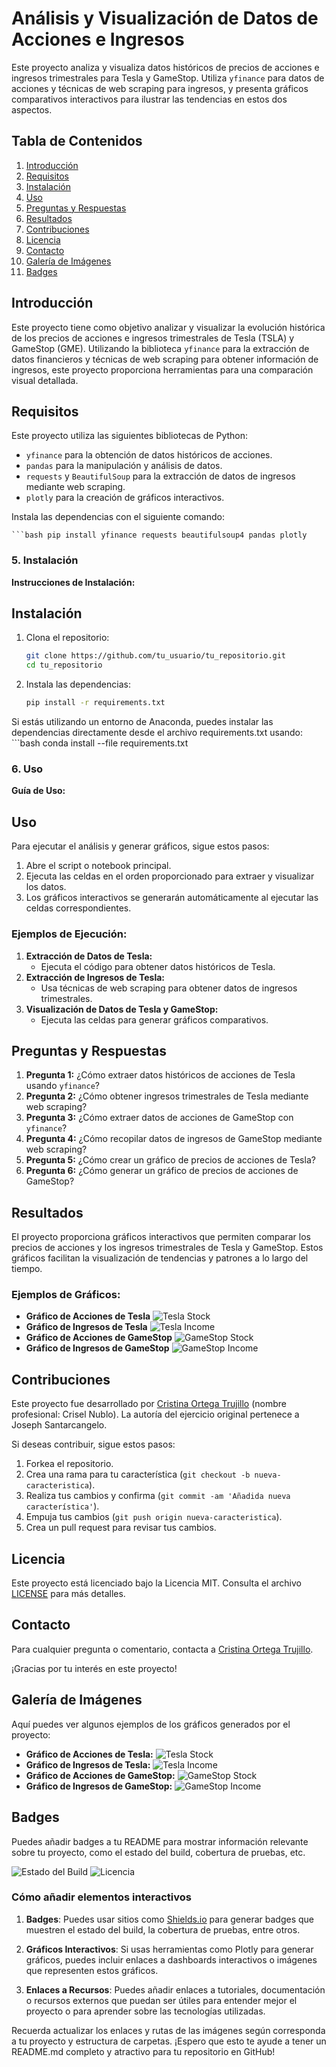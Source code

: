 # Análisis y Visualización de Datos de Acciones e Ingresos

Este proyecto analiza y visualiza datos históricos de precios de acciones e ingresos trimestrales para Tesla y GameStop. Utiliza `yfinance` para datos de acciones y técnicas de web scraping para ingresos, y presenta gráficos comparativos interactivos para ilustrar las tendencias en estos dos aspectos.

## Tabla de Contenidos
1. [Introducción](#introducción)
2. [Requisitos](#requisitos)
3. [Instalación](#instalación)
4. [Uso](#uso)
5. [Preguntas y Respuestas](#preguntas-y-respuestas)
6. [Resultados](#resultados)
7. [Contribuciones](#contribuciones)
8. [Licencia](#licencia)
9. [Contacto](#contacto)
10. [Galería de Imágenes](#galería-de-imágenes)
11. [Badges](#badges)


## Introducción
Este proyecto tiene como objetivo analizar y visualizar la evolución histórica de los precios de acciones e ingresos trimestrales de Tesla (TSLA) y GameStop (GME). Utilizando la biblioteca `yfinance` para la extracción de datos financieros y técnicas de web scraping para obtener información de ingresos, este proyecto proporciona herramientas para una comparación visual detallada.


## Requisitos
Este proyecto utiliza las siguientes bibliotecas de Python:
- `yfinance` para la obtención de datos históricos de acciones.
- `pandas` para la manipulación y análisis de datos.
- `requests` y `BeautifulSoup` para la extracción de datos de ingresos mediante web scraping.
- `plotly` para la creación de gráficos interactivos.

Instala las dependencias con el siguiente comando:

    ```bash pip install yfinance requests beautifulsoup4 pandas plotly

### 5. Instalación

**Instrucciones de Instalación:**

## Instalación
1. Clona el repositorio:

   ```bash
   git clone https://github.com/tu_usuario/tu_repositorio.git
   cd tu_repositorio


2. Instala las dependencias:

   ```bash
   pip install -r requirements.txt

Si estás utilizando un entorno de Anaconda, puedes instalar las dependencias directamente desde el archivo requirements.txt usando:
    ```bash
   conda install --file requirements.txt

### 6. Uso

**Guía de Uso:**

## Uso
Para ejecutar el análisis y generar gráficos, sigue estos pasos:

1. Abre el script o notebook principal.
2. Ejecuta las celdas en el orden proporcionado para extraer y visualizar los datos.
3. Los gráficos interactivos se generarán automáticamente al ejecutar las celdas correspondientes.

### Ejemplos de Ejecución:
1. **Extracción de Datos de Tesla:**
   - Ejecuta el código para obtener datos históricos de Tesla.
2. **Extracción de Ingresos de Tesla:**
   - Usa técnicas de web scraping para obtener datos de ingresos trimestrales.
3. **Visualización de Datos de Tesla y GameStop:**
   - Ejecuta las celdas para generar gráficos comparativos.
## Preguntas y Respuestas
1. **Pregunta 1:** ¿Cómo extraer datos históricos de acciones de Tesla usando `yfinance`?
2. **Pregunta 2:** ¿Cómo obtener ingresos trimestrales de Tesla mediante web scraping?
3. **Pregunta 3:** ¿Cómo extraer datos de acciones de GameStop con `yfinance`?
4. **Pregunta 4:** ¿Cómo recopilar datos de ingresos de GameStop mediante web scraping?
5. **Pregunta 5:** ¿Cómo crear un gráfico de precios de acciones de Tesla?
6. **Pregunta 6:** ¿Cómo generar un gráfico de precios de acciones de GameStop?
## Resultados
El proyecto proporciona gráficos interactivos que permiten comparar los precios de acciones y los ingresos trimestrales de Tesla y GameStop. Estos gráficos facilitan la visualización de tendencias y patrones a lo largo del tiempo.

### Ejemplos de Gráficos:
- **Gráfico de Acciones de Tesla**
  ![Tesla Stock](ruta/a/tu/imagen_tesla.png)
- **Gráfico de Ingresos de Tesla**
  ![Tesla Income](ruta/a/tu/imagen_ingresos_tesla.png)
- **Gráfico de Acciones de GameStop**
  ![GameStop Stock](ruta/a/tu/imagen_gamestop.png)
- **Gráfico de Ingresos de GameStop**
  ![GameStop Income](ruta/a/tu/imagen_ingresos_gamestop.png)
## Contribuciones
Este proyecto fue desarrollado por [Cristina Ortega Trujillo](https://github.com/tu_usuario) (nombre profesional: Crisel Nublo). La autoría del ejercicio original pertenece a Joseph Santarcangelo.

Si deseas contribuir, sigue estos pasos:
1. Forkea el repositorio.
2. Crea una rama para tu característica (`git checkout -b nueva-caracteristica`).
3. Realiza tus cambios y confirma (`git commit -am 'Añadida nueva característica'`).
4. Empuja tus cambios (`git push origin nueva-caracteristica`).
5. Crea un pull request para revisar tus cambios.
## Licencia
Este proyecto está licenciado bajo la Licencia MIT. Consulta el archivo [LICENSE](LICENSE) para más detalles.
## Contacto
Para cualquier pregunta o comentario, contacta a [Cristina Ortega Trujillo](mailto:tu_email@ejemplo.com).

¡Gracias por tu interés en este proyecto!
## Galería de Imágenes
Aquí puedes ver algunos ejemplos de los gráficos generados por el proyecto:

- **Gráfico de Acciones de Tesla:**
  ![Tesla Stock](ruta/a/tu/imagen_tesla.png)
- **Gráfico de Ingresos de Tesla:**
  ![Tesla Income](ruta/a/tu/imagen_ingresos_tesla.png)
- **Gráfico de Acciones de GameStop:**
  ![GameStop Stock](ruta/a/tu/imagen_gamestop.png)
- **Gráfico de Ingresos de GameStop:**
  ![GameStop Income](ruta/a/tu/imagen_ingresos_gamestop.png)
## Badges
Puedes añadir badges a tu README para mostrar información relevante sobre tu proyecto, como el estado del build, cobertura de pruebas, etc.

![Estado del Build](https://img.shields.io/github/workflow/status/tu_usuario/tu_repositorio/Build)
![Licencia](https://img.shields.io/github/license/tu_usuario/tu_repositorio)

### Cómo añadir elementos interactivos

1. **Badges**: Puedes usar sitios como [Shields.io](https://shields.io/) para generar badges que muestren el estado del build, la cobertura de pruebas, entre otros.

2. **Gráficos Interactivos**: Si usas herramientas como Plotly para generar gráficos, puedes incluir enlaces a dashboards interactivos o imágenes que representen estos gráficos.

3. **Enlaces a Recursos**: Puedes añadir enlaces a tutoriales, documentación o recursos externos que puedan ser útiles para entender mejor el proyecto o para aprender sobre las tecnologías utilizadas.

Recuerda actualizar los enlaces y rutas de las imágenes según corresponda a tu proyecto y estructura de carpetas. ¡Espero que esto te ayude a tener un README.md completo y atractivo para tu repositorio en GitHub!
